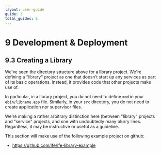 ```yaml
---
layout: user-guide
guide: 3
total_guides: 6
---
```

# 9 Development & Deployment

## 9.3 Creating a Library

We've seen the directory structure above for a library project. We're defining
a "library" project as one that doesn't start up any services as part of its
basic operations. Instead, it provides code that other projects make use of.

In particular, in a library project, you do not need to define `mod` in your
`ebin/libname.app` file. Similarly, in your `src` directory, you do not need
to create application nor supervisor files.

We're making a rather arbitrary distinction here (between "library" projects and
"service" projects, and one with undoubtedly many blurry lines. Regardless, it
may be instructive or useful as a guideline.

This section will make use of the following example project on github:
* <a href="https://github.com/lfe/lfe-library-example">https://github.com/lfe/lfe-library-example</a>

